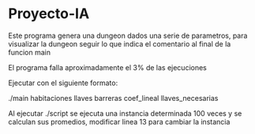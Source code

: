# Proyecto-IA
Este programa genera una dungeon dados una serie de parametros, para visualizar la dungeon seguir lo que indica el comentario al final de la funcion main

El programa falla aproximadamente el 3% de las ejecuciones

Ejecutar con el siguiente formato:

./main habitaciones llaves barreras coef_lineal llaves_necesarias

Al ejecutar ./script se ejecuta una instancia determinada 100 veces y se calculan sus promedios, modificar linea 13 para cambiar la instancia
